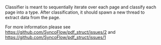 Classifier is meant to sequentially iterate over each page and classify each page into a type.
After classification, it should spawn a new thread to extract data from the page.

For more information please see https://github.com/SyncoFlow/pdf_struct/issues/2 and https://github.com/SyncoFlow/pdf_struct/issues/1
